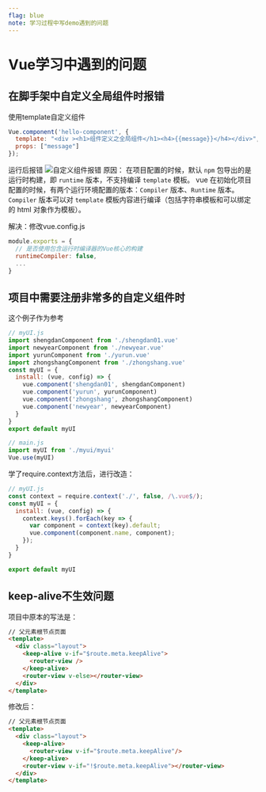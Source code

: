 ```yaml
---
flag: blue
note: 学习过程中写demo遇到的问题
---
```

# Vue学习中遇到的问题

## 在脚手架中自定义全局组件时报错

使用template自定义组件

```javascript
Vue.component('hello-component', {
  template: "<div ><h1>组件定义之全局组件</h1><h4>{{message}}</h4></div>",
  props: ["message"]
});
```

运行后报错
![自定义组件报错]($resource/%E8%87%AA%E5%AE%9A%E4%B9%89%E7%BB%84%E4%BB%B6%E6%8A%A5%E9%94%99.png)
原因：
在项目配置的时候，默认 `npm` 包导出的是运行时构建，即 `runtime` 版本，不支持编译 `template` 模板。
vue 在初始化项目配置的时候，有两个运行环境配置的版本：`Compiler` 版本、`Runtime` 版本。
`Compiler` 版本可以对 `template` 模板内容进行编译（包括字符串模板和可以绑定的 html 对象作为模板）。

解决：修改vue.config.js
```javascript
module.exports = {
  // 是否使用包含运行时编译器的Vue核心的构建
  runtimeCompiler: false,
  ...
}
```

## 项目中需要注册非常多的自定义组件时

这个例子作为参考

```javascript
// myUI.js
import shengdanComponent from './shengdan01.vue'
import newyearComponent from './newyear.vue'
import yurunComponent from './yurun.vue'
import zhongshangComponent from './zhongshang.vue'
const myUI = {
  install: (vue, config) => {
    vue.component('shengdan01', shengdanComponent)
    vue.component('yurun', yurunComponent)
    vue.component('zhongshang', zhongshangComponent)
    vue.component('newyear', newyearComponent)
  }
}
export default myUI

// main.js
import myUI from './myui/myui'
Vue.use(myUI)
```

学了require.context方法后，进行改造：

```javascript
// myUI.js
const context = require.context('./', false, /\.vue$/);
const myUI = {
  install: (vue, config) => {
    context.keys().forEach(key => {
      var component = context(key).default;
      vue.component(component.name, component);
    });
  }
}

export default myUI
```

## keep-alive不生效问题

项目中原本的写法是：

```html
// 父元素根节点页面
<template>
  <div class="layout">
    <keep-alive v-if="$route.meta.keepAlive">
      <router-view />
    </keep-alive>
    <router-view v-else></router-view>
  </div>
</template>
```

修改后：
```html
// 父元素根节点页面
<template>
  <div class="layout">
    <keep-alive>
      <router-view v-if="$route.meta.keepAlive"/>
    </keep-alive>
    <router-view v-if="!$route.meta.keepAlive"></router-view>
  </div>
</template>
```
